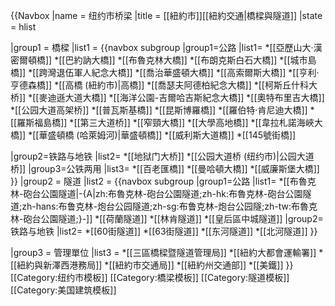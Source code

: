 {{Navbox
|name  = 纽约市桥梁
|title = [[紐約市]][[紐約交通|橋樑與隧道]]
|state = hlist

|group1 = 橋樑
|list1  = 
 {{navbox subgroup
 |group1=公路
 |list1=
*[[亞歷山大·漢密爾頓橋]]
*[[巴約訥大橋]]
*[[布魯克林大橋]]
*[[布朗克斯白石大橋]]
*[[城市島橋]]
*[[跨灣退伍軍人紀念大橋]]
*[[喬治華盛頓大橋]]
*[[高索爾斯大橋]]
*[[亨利·亨德森橋]]
*[[高橋 (紐約市)|高橋]]
*[[喬瑟夫阿德柏紀念大橋]]
*[[柯斯丘什科大桥]]
*[[麥迪遜大道大橋]]
*[[海洋公園-吉爾哈吉斯紀念大橋]]
*[[奧特布里吉大橋]]
*[[公园大道高架桥]]
*[[普瓦斯基橋]]
*[[昆斯博羅橋]]
*[[羅伯特·肯尼迪大橋]]
*[[羅斯福島橋]]
*[[第三大道桥]]
*[[窄頸大橋]]
*[[大學高地橋]]
*[[韋拉札諾海峽大橋]]
*[[華盛頓橋 (哈萊姆河)|華盛頓橋]]
*[[威利斯大道橋]]
*[[145號街橋]]

 |group2=铁路与地铁
 |list2=
*[[地狱门大桥]]
*[[公园大道桥 (纽约市)|公园大道桥]]
 |group3=公铁两用
 |list3=
*[[百老匯橋]]
*[[曼哈頓大橋]]
*[[威廉斯堡大橋]]
}}
|group2 = 隧道
|list2  = 
 {{navbox subgroup
 |group1=公路
 |list1=
*[[布魯克林-砲台公園隧道|-{A|zh:布魯克林-砲台公園隧道;zh-hk:布魯克林-砲台公園隧道;zh-hans:布鲁克林-炮台公园隧道;zh-sg:布鲁克林-炮台公园隧;zh-tw:布魯克林-砲台公園隧道;}-]]
*[[荷蘭隧道]]
*[[林肯隧道]]
*[[皇后區中城隧道]]
 |group2=铁路与地铁
 |list2=
*[[60街隧道]]
*[[63街隧道]]
*[[东河隧道]]
*[[北河隧道]]
}}

|group3 = 管理單位
|list3  = 
*[[三區橋樑暨隧道管理局]]
*[[紐約大都會運輸署]]
*[[紐約與新澤西港務局]]
*[[紐約市交通局]]
*[[紐約州交通部]]
*[[美鐵]]
}}<noinclude>
[[Category:纽约市模板]]
[[Category:橋梁模板]]
[[Category:隧道模板]]
[[Category:美国建筑模板]]
</noinclude>